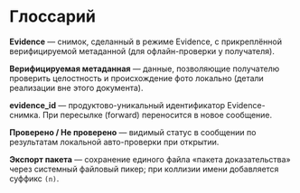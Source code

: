 # Глоссарий

**Evidence** — снимок, сделанный в режиме Evidence, с прикреплённой верифицируемой метаданной (для офлайн-проверки у получателя).

**Верифицируемая метаданная** — данные, позволяющие получателю проверить целостность и происхождение фото локально (детали реализации вне этого документа).

**evidence_id** — продуктово-уникальный идентификатор Evidence-снимка. При пересылке (forward) переносится в новое сообщение.

**Проверено / Не проверено** — видимый статус в сообщении по результатам локальной авто-проверки при открытии.

**Экспорт пакета** — сохранение единого файла «пакета доказательства» через системный файловый пикер; при коллизии имени добавляется суффикс `(n)`.
